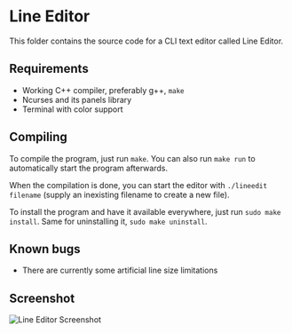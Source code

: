 # Line Editor

This folder contains the source code for a CLI text editor called
Line Editor.

## Requirements

 - Working C++ compiler, preferably g++, `make`
 - Ncurses and its panels library
 - Terminal with color support

## Compiling

To compile the program, just run `make`. You can also run `make
run` to automatically start the program afterwards.

When the compilation is done, you can start the editor with
`./lineedit filename` (supply an inexisting filename to create
a new file).

To install the program  and have it available everywhere,
just run `sudo make install`. Same for uninstalling it,
`sudo make uninstall`.

## Known bugs

 - There are currently some artificial line size limitations

## Screenshot

![Line Editor Screenshot](https://user-images.githubusercontent.com/35228139/75629682-47977200-5be4-11ea-8149-6326d38d0f81.png)
